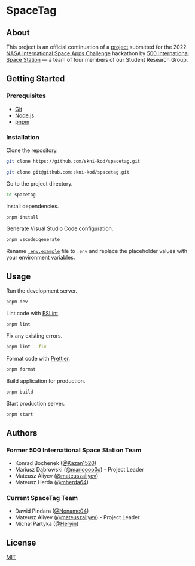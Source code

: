 # SpaceTag

## About

This project is an official continuation of a
[project](https://github.com/mateuszaliyev/iss) submitted for the 2022
[NASA International Space Apps Challenge](https://www.spaceappschallenge.org/)
hackathon by
[500 International Space Station](https://2022.spaceappschallenge.org/challenges/2022-challenges/track-the-iss/teams/500-international-space-station)
— a team of four members of our Student Research Group.

## Getting Started

### Prerequisites

- [Git](https://git-scm.com/)
- [Node.js](https://nodejs.org/)
- [pnpm](https://pnpm.io/)

### Installation

Clone the repository.

```bash
git clone https://github.com/skni-kod/spacetag.git
```

```bash
git clone git@github.com:skni-kod/spacetag.git
```

Go to the project directory.

```bash
cd spacetag
```

Install dependencies.

```bash
pnpm install
```

Generate Visual Studio Code configuration.

```bash
pnpm vscode:generate
```

Rename [`.env.example`](./.env.example) file to `.env` and replace the
placeholder values with your environment variables.

## Usage

Run the development server.

```bash
pnpm dev
```

Lint code with [ESLint](https://eslint.org/).

```bash
pnpm lint
```

Fix any existing errors.

```bash
pnpm lint --fix
```

Format code with [Prettier](https://prettier.io/).

```bash
pnpm format
```

Build application for production.

```bash
pnpm build
```

Start production server.

```bash
pnpm start
```

## Authors

### Former 500 International Space Station Team

- Konrad Bochenek ([@Kazan1520](https://github.com/Kazan1520))
- Mariusz Dąbrowski ([@marioooo0o](https://github.com/marioooo0o)) - Project
  Leader
- Mateusz Aliyev ([@mateuszaliyev](https://github.com/mateuszaliyev))
- Mateusz Herda ([@mherda64](https://github.com/mherda64))

### Current SpaceTag Team

- Dawid Pindara ([@Noname04](https://github.com/Noname04))
- Mateusz Aliyev ([@mateuszaliyev](https://github.com/mateuszaliyev)) - Project
  Leader
- Michał Partyka ([@Heryin](https://github.com/Heryin))

## License

[MIT](./LICENSE)

